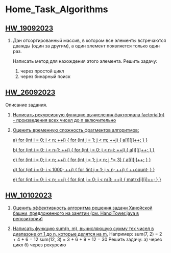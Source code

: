 # Home_Task_Algorithms

## **[HW_19092023](https://github.com/DmitriDjourov/Home_Task_Algorithms/tree/main/HW_19092023)**

  1. Дан отсортированный массив, в котором все элементы встречаются дважды (один за другим),
     а один элемент появляется только один раз.

     Написать метод для нахождения этого элемента.
     Решить задачу:
        1. через простой цикл
        2. через бинарный поиск
     
## **[HW_26092023](https://github.com/DmitriDjourov/Home_Task_Algorithms/tree/main/HW_26092023/src/main/java/org/example)** 

Описание задания.

  1. [Написать рекурсивную функцию вычисления факториала factorial(n) - произведения всех чисел до n включительно](HW_26092023/src/main/java/org/example/FactorialCalc.java)

  2. [Оценить временную сложность фрагментов алгоритмов:](https://github.com/DmitriDjourov/Home_Task_Algorithms/blob/main/HW_26092023/src/main/java/org/example/tasks.txt)

     [a)
     for (int i = 0; i < n; ++i) {
     for (int j = 1; j < m; ++j) {
     a[i][j]++;
          }
     }](https://github.com/DmitriDjourov/Home_Task_Algorithms/blob/57e7e31e1148964c78505e2bf3d0d21171e725e9/HW_26092023/src/main/java/org/example/tasks.txt#L15C10-L15C10)
     
     [b)
     for (int i = 0; i < n-1; ++i) {
     for (int j = 0; j < n-i; ++j) {
     a[i][j]++;
          }
     }](https://github.com/DmitriDjourov/Home_Task_Algorithms/blob/57e7e31e1148964c78505e2bf3d0d21171e725e9/HW_26092023/src/main/java/org/example/tasks.txt#L24)
     
     [c)
     for (int i = 0; i < n; ++i) {
     for (int j = 1; j < n; j *= 3) {
     a[i][j]++;
          }
     }](https://github.com/DmitriDjourov/Home_Task_Algorithms/blob/57e7e31e1148964c78505e2bf3d0d21171e725e9/HW_26092023/src/main/java/org/example/tasks.txt#L33)
     
     [d)
     for (int i = 0; i < 1000; ++i) {
     for (int j = 1; j < n; ++j) {
     ++count;
          }
     }](https://github.com/DmitriDjourov/Home_Task_Algorithms/blob/1ed2fa7663991e8f8e9debebc72289f5234c0296/HW_26092023/src/main/java/org/example/tasks.txt#L43)
     
     [e)
     for (int i = 0; i < n; ++i) {
     for (int j = 0; j < n/3; ++j) {
     matrx[i][i]++;
          }
     }](https://github.com/DmitriDjourov/Home_Task_Algorithms/blob/1ed2fa7663991e8f8e9debebc72289f5234c0296/HW_26092023/src/main/java/org/example/tasks.txt#L52)

## **[HW_10102023](https://github.com/DmitriDjourov/Home_Task_Algorithms/tree/main/HW_10102023)**

1. [Оценить эффективность алгоритма решения задачи Ханойской башни,
   предложенного на занятии (см. HanoiTower.java в репозитории)]()

2. [Написать функцию sum(n, m), вычисляющую сумму тех чисел в диапазоне от 1 до n, которые делятся на m.]()
   Например:
   sum(7, 2) = 2 + 4 + 6 = 12
   sum(12, 3) = 3 + 6 + 9 + 12 = 30
   Решить задачу:
   а) через цикл
   б) через рекурсию